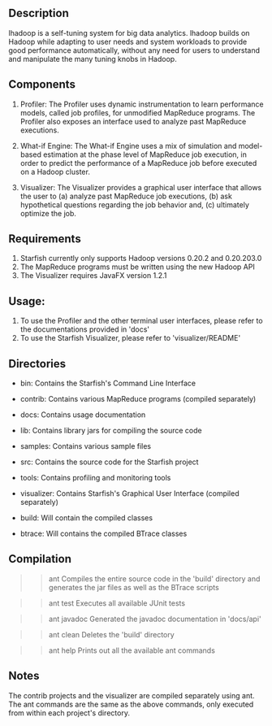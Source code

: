 
Description
-----------
lhadoop is a self-tuning system for big data analytics.
lhadoop builds on Hadoop while adapting to user needs and system 
workloads to provide good performance automatically, without any 
need for users to understand and manipulate the
many tuning knobs in Hadoop.


Components
----------
1. Profiler: The Profiler uses dynamic instrumentation to learn 
performance models, called job profiles, for unmodified MapReduce programs.
The Profiler also exposes an interface used to analyze past MapReduce executions.

2. What-if Engine: The What-if Engine uses a mix of simulation and model-based 
estimation at the phase level of MapReduce job execution, in order to predict
the performance of a MapReduce job before executed on a Hadoop cluster.
  

4. Visualizer: The Visualizer provides a graphical user interface that allows
the user to (a) analyze past MapReduce job executions, (b) ask hypothetical 
questions regarding the job behavior and, (c) ultimately optimize the job.


Requirements
------------
1. Starfish currently only supports Hadoop versions 0.20.2 and 0.20.203.0
2. The MapReduce programs must be written using the new Hadoop API
3. The Visualizer requires JavaFX version 1.2.1


Usage:
------
1. To use the Profiler and the other terminal user interfaces, please
   refer to the documentations provided in 'docs'
2. To use the Starfish Visualizer, please refer to 'visualizer/README'


Directories
-----------
- bin:     Contains the Starfish's Command Line Interface
- contrib: Contains various MapReduce programs (compiled separately)
- docs:    Contains usage documentation
- lib:     Contains library jars for compiling the source code
- samples: Contains various sample files
- src:     Contains the source code for the Starfish project
- tools:   Contains profiling and monitoring tools
- visualizer: Contains Starfish's Graphical User Interface (compiled separately)

- build:   Will contain the compiled classes
- btrace:  Will contains the compiled BTrace classes


Compilation
-----------
>> ant
Compiles the entire source code in the 'build' directory and generates the
jar files as well as the BTrace scripts

>> ant test
Executes all available JUnit tests

>> ant javadoc
Generated the javadoc documentation in 'docs/api'

>> ant clean
Deletes the 'build' directory

>> ant help
Prints out all the available ant commands

Notes
-----
The contrib projects and the visualizer are compiled separately using ant.
The ant commands are the same as the above commands, only executed from
within each project's directory.

